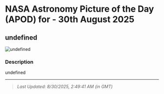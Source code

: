 
# NASA Astronomy Picture of the Day (APOD) for - 30th August 2025
## undefined

![undefined](undefined)

### Description
undefined

---
> _Last Updated: 8/30/2025, 2:49:41 AM (in GMT)_
